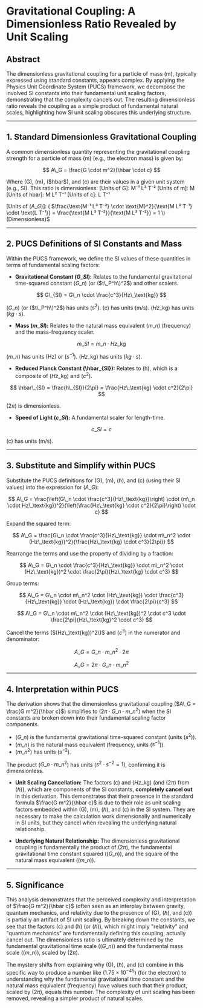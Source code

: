 # Gravitational Coupling: A Dimensionless Ratio Revealed by Unit Scaling

## Abstract

The dimensionless gravitational coupling for a particle of mass \(m\), typically expressed using standard constants, appears complex. By applying the Physics Unit Coordinate System (PUCS) framework, we decompose the involved SI constants into their fundamental unit scaling factors, demonstrating that the complexity cancels out. The resulting dimensionless ratio reveals the coupling as a simple product of fundamental natural scales, highlighting how SI unit scaling obscures this underlying structure.

---

## 1. Standard Dimensionless Gravitational Coupling

A common dimensionless quantity representing the gravitational coupling strength for a particle of mass \(m\) (e.g., the electron mass) is given by:

$$
A\_G = \frac{G \cdot m^2}{\hbar \cdot c}
$$

Where \(G\), \(m\), \(\$hbar$\), and \(c\) are their values in a given unit system (e.g., SI). This ratio is dimensionless:
[Units of G]: M⁻¹ L³ T⁻²
[Units of m]: M
[Units of hbar]: M L² T⁻¹
[Units of c]: L T⁻¹

[Units of \($A\_G$\)]: \( $\frac{\text{M⁻¹ L³ T⁻²} \cdot \text{M}^2}{\text{M L² T⁻¹} \cdot \text{L T⁻¹}} = \frac{\text{M L³ T⁻²}}{\text{M L³ T⁻²}} = 1 \) (Dimensionless)$

---

## 2. PUCS Definitions of SI Constants and Mass

Within the PUCS framework, we define the SI values of these quantities in terms of fundamental scaling factors:

*   **Gravitational Constant \($G\_{SI}$\):** Relates to the fundamental gravitational time-squared constant \($G\_n$\) (or \($t\_P^h\)^2$) and other scalers.

$$
G\_{SI} = G\_n \cdot \frac{c^3}{Hz\_\text{kg}}
$$

\($G\_n$\) (or \($t\_P^h\)^2$) has units \($s^2$\). \(c\) has units \(m/s\). \($Hz\_\text{kg}$\) has units \($kg \cdot s$\).

*   **Mass \($m\_{SI}$\):** Relates to the natural mass equivalent \($m\_n$\) (frequency) and the mass-frequency scaler.

$$
m\_{SI} = m\_n \cdot Hz\_\text{kg}
$$

\($m\_n$\) has units \(Hz\) or \($s^{-1}$\). \($Hz\_\text{kg}$\) has units \($kg \cdot s$\).

*   **Reduced Planck Constant \(\hbar\_{SI}\):** Relates to \(h\), which is a composite of \($Hz\_\text{kg}$\) and \($c^2$\).

$$ 
\hbar\_{SI} = \frac{h\_{SI}}{2\pi} = \frac{Hz\_\text{kg} \cdot c^2}{2\pi}
$$

\($2\pi$\) is dimensionless.

*   **Speed of Light \($c\_{SI}$\):** A fundamental scaler for length-time.

$$
c\_{SI} = c
$$

\(c\) has units \(m/s\).

---

## 3. Substitute and Simplify within PUCS

Substitute the PUCS definitions for \(G\), \(m\), \($\hbar$\), and \(c\) (using their SI values) into the expression for \($A\_G$\):

$$
A\_G = \frac{\left(G\_n \cdot \frac{c^3}{Hz\_\text{kg}}\right) \cdot (m\_n \cdot Hz\_\text{kg})^2}{\left(\frac{Hz\_\text{kg} \cdot c^2}{2\pi}\right) \cdot c}
$$

Expand the squared term:

$$
A\_G = \frac{G\_n \cdot \frac{c^3}{Hz\_\text{kg}} \cdot m\_n^2 \cdot (Hz\_\text{kg})^2}{\frac{Hz\_\text{kg} \cdot c^3}{2\pi}}
$$

Rearrange the terms and use the property of dividing by a fraction:

$$
A\_G = G\_n \cdot \frac{c^3}{Hz\_\text{kg}} \cdot m\_n^2 \cdot (Hz\_\text{kg})^2 \cdot \frac{2\pi}{Hz\_\text{kg} \cdot c^3}
$$

Group terms:

$$
A\_G = G\_n \cdot m\_n^2 \cdot (Hz\_\text{kg}) \cdot \frac{c^3}{Hz\_\text{kg}} \cdot (Hz\_\text{kg}) \cdot \frac{2\pi}{c^3}
$$

$$
A\_G = G\_n \cdot m\_n^2 \cdot (Hz\_\text{kg})^2 \cdot c^3 \cdot \frac{2\pi}{Hz\_\text{kg}^2 \cdot c^3}
$$

Cancel the terms \($(Hz\_\text{kg})^2\)$ and \($c^3$\) in the numerator and denominator:

$$
A\_G = G\_n \cdot m\_n^2 \cdot 2\pi
$$

$$
A\_G = 2\pi \cdot G\_n \cdot m\_n^2
$$

---

## 4. Interpretation within PUCS

The derivation shows that the dimensionless gravitational coupling \($A\_G = \frac{G m^2}{\hbar c}$\) simplifies to \($2\pi \cdot G\_n \cdot m\_n^2$\) when the SI constants are broken down into their fundamental scaling factor components.

*   \($G\_n$\) is the fundamental gravitational time-squared constant (units \($s^2$\)).
*   \($m\_n$\) is the natural mass equivalent (frequency, units \($s^{-1}$\)).
*   \($m\_n^2$\) has units \($s^{-2}$\).

The product \($G\_n \cdot m\_n^2$\) has units \($s^2 \cdot s^{-2} = 1$\), confirming it is dimensionless.

*   **Unit Scaling Cancellation:** The factors \(c\) and \($Hz\_\text{kg}$\) (and \($2\pi$\) from \($\hbar$\)), which are components of the SI constants, **completely cancel out** in this derivation. This demonstrates that their presence in the standard formula $\frac{G m^2}{\hbar c}$ is due to their role as unit scaling factors embedded within \(G\), \(m\), \($\hbar$\), and \(c\) in the SI system. They are necessary to make the calculation work dimensionally and numerically in SI units, but they cancel when revealing the underlying natural relationship.

*   **Underlying Natural Relationship:** The dimensionless gravitational coupling is fundamentally the product of \($2\pi$\), the fundamental gravitational time constant squared (\($G\_n$\)), and the square of the natural mass equivalent (\($m\_n$\)).

---

## 5. Significance

This analysis demonstrates that the perceived complexity and interpretation of $\frac{G m^2}{\hbar c}$ (often seen as an interplay between gravity, quantum mechanics, and relativity due to the presence of \(G\), \($\hbar$\), and \(c\)) is partially an artifact of SI unit scaling. By breaking down the constants, we see that the factors \(c\) and \(h\) (or \($\hbar$\)), which might imply "relativity" and "quantum mechanics" are fundamentally defining this coupling, actually cancel out. The dimensionless ratio is ultimately determined by the fundamental gravitational time scale (\($G\_n$\)) and the fundamental mass scale (\($m\_n$\)), scaled by \($2\pi$\).

The mystery shifts from explaining why \(G\), \($\hbar$\), and \(c\) combine in this specific way to produce a number like \($1.75 \times 10^{-45}$\) (for the electron) to understanding why the fundamental gravitational time constant and the natural mass equivalent (frequency) have values such that their product, scaled by \($2\pi$\), equals this number. The complexity of unit scaling has been removed, revealing a simpler product of natural scales.